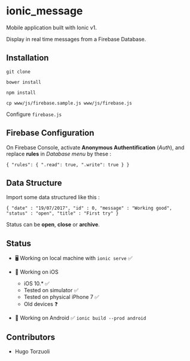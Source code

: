 # ionic_message

Mobile application built with Ionic v1.

Display in real time messages from a Firebase Database.

## Installation

```git clone```

```bower install```

```npm install```

```cp www/js/firebase.sample.js www/js/firebase.js```

Configure `firebase.js`

## Firebase Configuration

On Firebase Console, activate **Anonymous Authentification** (*Auth*), and replace **rules** in *Database menu* by these :

`{
  "rules": {
    ".read": true,
    ".write": true
  }
}`

## Data Structure

Import some data structured like this :

`{
  "date" : "19/07/2017",
  "id" : 0,
  "message" : "Working good",
  "status" : "open",
  "title" : "First try"
}`

Status can be **open**, **close** or **archive**.

## Status

- 🖥 Working on local machine with `ionic serve` ✅

- 📱 Working on iOS
  - iOS 10.* ✅
  - Tested on simulator ✅
  - Tested on physical iPhone 7 ✅
  - Old devices ❓

- 📱 Working on Android ✅ `ionic build --prod android`

## Contributors

- Hugo Torzuoli
